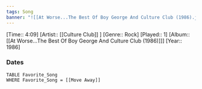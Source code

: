 ```yaml
---
tags: Song  
banner: "![[At Worse...The Best Of Boy George And Culture Club (1986).jpg]]"
---
```

[Time:: 4:09]
[Artist:: [[Culture Club]] ]
[Genre:: Rock]
[Played:: 1]
[Album:: [[At Worse...The Best Of Boy George And Culture Club (1986)]]]
[Year:: 1986]
### Dates
````dataview
TABLE Favorite_Song
WHERE Favorite_Song = [[Move Away]]
````